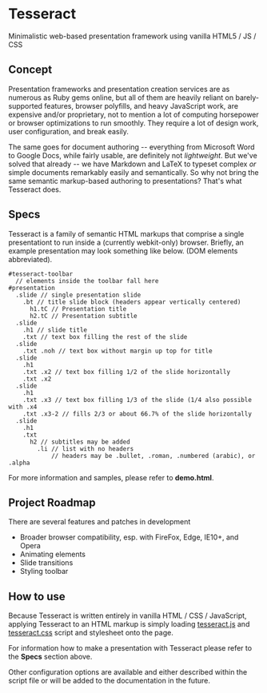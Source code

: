 # Tesseract

Minimalistic web-based presentation framework using vanilla HTML5 / JS / CSS

## Concept

Presentation frameworks and presentation creation services are as numerous as Ruby gems online, but all of them are heavily reliant on barely-supported features, browser polyfills, and heavy JavaScript work, are expensive and/or proprietary, not to mention a lot of computing horsepower or browser optimizations to run smoothly. They require a lot of design work, user configuration, and break easily.

The same goes for document authoring -- everything from Microsoft Word to Google Docs, while fairly usable, are definitely not _lightweight_. But we've solved that already -- we have Markdown and LaTeX to typeset complex _or_ simple documents remarkably easily and semantically. So why not bring the same semantic markup-based authoring to presentations? That's what Tesseract does.

## Specs

Tesseract is a family of semantic HTML markups that comprise a single presentationt to run inside a (currently webkit-only) browser. Briefly, an example presentation may look something like below. (DOM elements abbreviated).

    #tesseract-toolbar
      // elements inside the toolbar fall here
    #presentation
      .slide // single presentation slide
        .bt // title slide block (headers appear vertically centered)
          h1.tC // Presentation title
          h2.tC // Presentation subtitle
      .slide 
        .h1 // slide title
        .txt // text box filling the rest of the slide
      .slide
        .txt .noh // text box without margin up top for title
      .slide
        .h1
        .txt .x2 // text box filling 1/2 of the slide horizontally
        .txt .x2
      .slide
        .h1
        .txt .x3 // text box filling 1/3 of the slide (1/4 also possible with .x4
        .txt .x3-2 // fills 2/3 or about 66.7% of the slide horizontally
      .slide 
        .h1
        .txt
          h2 // subtitles may be added
            .li // list with no headers
                // headers may be .bullet, .roman, .numbered (arabic), or .alpha


For more information and samples, please refer to __demo.html__.

## Project Roadmap

There are several features and patches in development

* Broader browser compatibility, esp. with FireFox, Edge, IE10+, and Opera
* Animating elements
* Slide transitions
* Styling toolbar

## How to use

Because Tesseract is written entirely in vanilla HTML / CSS / JavaScript, applying Tesseract to an HTML markup is simply loading [tesseract.js](http://random.thelifelongtraveler.com/inactives/tesseract/tesseract.js) and [tesseract.css](http://random.thelifelongtraveler.com/inactives/tesseract/tesseract.css) script and stylesheet onto the page.

For information how to make a presentation with Tesseract please refer to the __Specs__ section above.

Other configuration options are available and either described within the script file or will be added to the documentation in the future.

